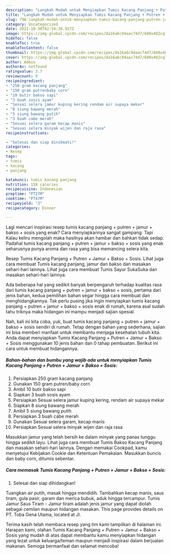 ```yaml
---
description: "Langkah Mudah untuk Menyiapkan Tumis Kacang Panjang + Putren + Jamur + Bakso + Sosis yang Enak"
title: "Langkah Mudah untuk Menyiapkan Tumis Kacang Panjang + Putren + Jamur + Bakso + Sosis yang Enak"
slug: 798-langkah-mudah-untuk-menyiapkan-tumis-kacang-panjang-putren-jamur-bakso-sosis-yang-enak
category: Uncategorized
date: 2022-10-30T02:54:36.927Z
image: https://img-global.cpcdn.com/recipes/da16a6c94aac74d7/680x482cq70/tumis-kacang-panjang-putren-jamur-bakso-sosis-foto-resep-utama.jpg
hideToc: false
enableToc: true
enableTocContent: false
thumbnail: https://img-global.cpcdn.com/recipes/da16a6c94aac74d7/680x482cq70/tumis-kacang-panjang-putren-jamur-bakso-sosis-foto-resep-utama.jpg
cover: https://img-global.cpcdn.com/recipes/da16a6c94aac74d7/680x482cq70/tumis-kacang-panjang-putren-jamur-bakso-sosis-foto-resep-utama.jpg
author: Admin
authorAv: notfound
ratingvalue: 3.7
reviewcount: 9
recipeingredient:
- "250 gram kacang panjang"
- "150 gram putrenbaby corn"
- "10 butir bakso sapi"
- "3 buah sosis ayam"
- "Sesuai selera jamur kuping kering rendam air supaya mekar"
- "8 siung bawang merah"
- "5 siung bawang putih"
- "3 buah cabe merah"
- "Sesuai selera garam kecap manis"
- "Sesuai selera minyak wijen dan raja rasa"
recipeinstructions:

- "Selesai dan siap dinikmati!"
categories:
- Resep
tags:
- tumis
- kacang
- panjang

katakunci: tumis kacang panjang 
nutrition: 158 calories
recipecuisine: Indonesian
preptime: "PT27M"
cooktime: "PT47M"
recipeyield: "3"
recipecategory: Dinner

---
```



Lagi mencari inspirasi resep tumis kacang panjang + putren + jamur + bakso + sosis yang enak? Cara menyiapkannya sangat gampang. Tapi Kalau keliru mengolah maka hasilnya akan hambar dan bahkan tidak sedap. Padahal tumis kacang panjang + putren + jamur + bakso + sosis yang enak seharusnya punya aroma dan rasa yang bisa memancing selera kita.


Resep Tumis Kacang Panjang + Putren + Jamur + Bakso + Sosis. Lihat juga cara membuat Tumis kacang panjang, jamur dan bakso dan masakan sehari-hari lainnya. Lihat juga cara membuat Tumis Sayur SukaSuka dan masakan sehari-hari lainnya.

Ada beberapa hal yang sedikit banyak berpengaruh terhadap kualitas rasa dari tumis kacang panjang + putren + jamur + bakso + sosis, pertama dari jenis bahan, kedua pemilihan bahan segar hingga cara membuat dan menghidangkannya. Tak perlu pusing jika ingin menyiapkan tumis kacang panjang + putren + jamur + bakso + sosis enak di rumah, karena asal sudah tahu triknya maka hidangan ini mampu menjadi sajian spesial.


Nah, kali ini kita coba, yuk, buat tumis kacang panjang + putren + jamur + bakso + sosis sendiri di rumah. Tetap dengan bahan yang sederhana, sajian ini bisa memberi manfaat untuk membantu menjaga kesehatan tubuh kita. Anda dapat menyiapkan Tumis Kacang Panjang + Putren + Jamur + Bakso + Sosis menggunakan 10 jenis bahan dan 0 tahap pembuatan. Berikut ini cara untuk membuat hidangannya.

<!--inarticleads1-->

##### Bahan-bahan dan bumbu yang wajib ada untuk menyiapkan Tumis Kacang Panjang + Putren + Jamur + Bakso + Sosis:

1. Persiapkan 250 gram kacang panjang
1. Gunakan 150 gram putren/baby corn
1. Ambil 10 butir bakso sapi
1. Siapkan 3 buah sosis ayam
1. Persiapkan Sesuai selera jamur kuping kering, rendam air supaya mekar
1. Siapkan 8 siung bawang merah
1. Ambil 5 siung bawang putih
1. Persiapkan 3 buah cabe merah
1. Gunakan Sesuai selera garam, kecap manis
1. Persiapkan Sesuai selera minyak wijen dan raja rasa


Masukkan jamur yang telah bersih ke dalam minyak yang panas tunggu hingga sedikit layu. Lihat juga cara membuat Tumis Bakso Kacang Panjang dan masakan sehari-hari lainnya. Dengan memakai Cookpad, kamu menyetujui Kebijakan Cookie dan Ketentuan Pemakaian. Masukkan buncis dan baby corn, ditumis sebentar. 

<!--inarticleads2-->

##### Cara memasak Tumis Kacang Panjang + Putren + Jamur + Bakso + Sosis:


1. Selesai dan siap dihidangkan!

Tuangkan air putih, masak hingga mendidih. Tambahkan kecap manis, saus tiram, gula pasir, garam dan merica bubuk, aduk hingga tercampur. Tumis Jamur Saus Tiram - Jamur tiram adalah jenis jamur yang dapat diolah sebagai cemilan maupun hidangan masakan. This page provides details on PT. Toba Gena Utama, located at Jl. 

Terima kasih telah membaca resep yang tim kami tampilkan di halaman ini. Harapan kami, olahan Tumis Kacang Panjang + Putren + Jamur + Bakso + Sosis yang mudah di atas dapat membantu kamu menyiapkan hidangan yang lezat untuk keluarga/teman maupun menjadi inspirasi dalam berjualan makanan. Semoga bermanfaat dan selamat mencoba!
